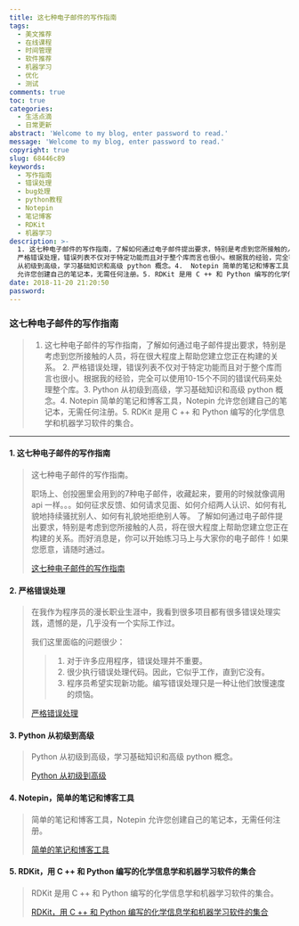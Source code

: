 ```yaml
---
title: 这七种电子邮件的写作指南
tags:
  - 美文推荐
  - 在线课程
  - 时间管理
  - 软件推荐
  - 机器学习
  - 优化
  - 测试
comments: true
toc: true
categories:
  - 生活点滴
  - 日常更新
abstract: 'Welcome to my blog, enter password to read.'
message: 'Welcome to my blog, enter password to read.'
copyright: true
slug: 68446c89
keywords:
  - 写作指南
  - 错误处理
  - bug处理
  - python教程
  - Notepin
  - 笔记博客
  - RDKit
  - 机器学习
description: >-
  1. 这七种电子邮件的写作指南，了解如何通过电子邮件提出要求，特别是考虑到您所接触的人员，将在很大程度上帮助您建立您正在构建的关系。 2.
  严格错误处理，错误列表不仅对于特定功能而且对于整个库而言也很小。根据我的经验，完全可以使用10-15个不同的错误代码来处理整个库。3. Python
  从初级到高级，学习基础知识和高级 python 概念。4.  Notepin 简单的笔记和博客工具，Notepin
  允许您创建自己的笔记本，无需任何注册。5. RDKit 是用 C ++ 和 Python 编写的化学信息学和机器学习软件的集合。
date: 2018-11-20 21:20:50
password:
---
```

<script type="text/javascript" src="/assets/js/dist/bai.js"></script>

### 这七种电子邮件的写作指南
>  1. 这七种电子邮件的写作指南，了解如何通过电子邮件提出要求，特别是考虑到您所接触的人员，将在很大程度上帮助您建立您正在构建的关系。 2. 严格错误处理，错误列表不仅对于特定功能而且对于整个库而言也很小。根据我的经验，完全可以使用10-15个不同的错误代码来处理整个库。3. Python 从初级到高级，学习基础知识和高级 python 概念。4.  Notepin 简单的笔记和博客工具，Notepin 允许您创建自己的笔记本，无需任何注册。5. RDKit 是用 C ++ 和 Python 编写的化学信息学和机器学习软件的集合。

---
#### 1. 这七种电子邮件的写作指南
> 这七种电子邮件的写作指南。
>
> 职场上、创投圈里会用到的7种电子邮件，收藏起来，要用的时候就像调用 api 一样。。。如何征求反馈、如何请求见面、如何介绍两人认识、如何有礼貌地持续骚扰别人、如何有礼貌地拒绝别人等。
> 了解如何通过电子邮件提出要求，特别是考虑到您所接触的人员，将在很大程度上帮助您建立您正在构建的关系。而好消息是，你可以开始练习马上与大家你的电子邮件！如果您愿意，请随时通过。
>
> [这七种电子邮件的写作指南](https://unreasonable.is/the-7-emails-you-need-to-know-how-to-write/)

#### 2. 严格错误处理
> 在我作为程序员的漫长职业生涯中，我看到很多项目都有很多错误处理实践，遗憾的是，几乎没有一个实际工作过。
>
> 我们这里面临的问题很少：
>
>> 1. 对于许多应用程序，错误处理并不重要。
>> 2. 很少执行错误处理代码。因此，它似乎工作，直到它没有。
>> 3. 程序员希望实现新功能。编写错误处理只是一种让他们放慢速度的烦恼。
>
> [严格错误处理](http://250bpm.com/blog:140)

#### 3. Python 从初级到高级
> Python 从初级到高级，学习基础知识和高级 python 概念。
>
> [Python 从初级到高级](https://www.edyoda.com/resources/videolisting/98/)

#### 4. Notepin，简单的笔记和博客工具
> 简单的笔记和博客工具，Notepin 允许您创建自己的笔记本，无需任何注册。
>
> [简单的笔记和博客工具](https://notepin.co/?ref=producthunt)

#### 5. RDKit，用 C ++ 和 Python 编写的化学信息学和机器学习软件的集合
> RDKit 是用 C ++ 和 Python 编写的化学信息学和机器学习软件的集合。
>
> [RDKit，用 C ++ 和 Python 编写的化学信息学和机器学习软件的集合](https://github.com/rdkit/rdkit)
